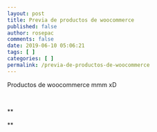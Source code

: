```yaml
---
layout: post
title: Previa de productos de woocommerce
published: false
author: rosepac
comments: false
date: 2019-06-10 05:06:21
tags: [ ]
categories: [ ]
permalink: /previa-de-productos-de-woocommerce
---
```

Productos de woocommerce mmm xD


  
    
    
  



  
    
    
  



  
    
    
  



  
    
    
  



  
    
    
  


&nbsp;

**


  
    
    
    
    
    
    
    
    
    
    
    
    
    
    
    
    
    
    
    
    
    
    
    
    
  
**